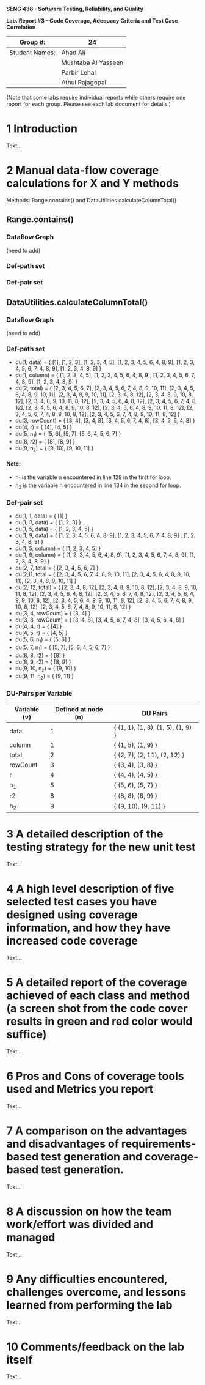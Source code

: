 **SENG 438 - Software Testing, Reliability, and Quality**

**Lab. Report #3 – Code Coverage, Adequacy Criteria and Test Case Correlation**

| Group \#:      |  24  |
| -------------- | --- |
| Student Names: | Ahad Ali  |
|                | Mushtaba Al Yasseen  |
|                | Parbir Lehal |
|                | Athul Rajagopal |

(Note that some labs require individual reports while others require one report
for each group. Please see each lab document for details.)

# 1 Introduction

Text…

# 2 Manual data-flow coverage calculations for X and Y methods
Methods: Range.contains() and DataUtilities.calculateColumnTotal()
## Range.contains()
### Dataflow Graph
(need to add)
### Def-path set
### Def-pair set
## DataUtilities.calculateColumnTotal()
### Dataflow Graph
(need to add)
### Def-path set
- du(1, data) = { [1], [1, 2, 3], [1, 2, 3, 4, 5],  [1, 2, 3, 4, 5, 6, 4,  8, 9], [1, 2, 3, 4, 5, 6, 7, 4,  8, 9], [1, 2, 3, 4, 8, 9] }
- du(1, column) = { [1, 2, 3, 4, 5],  [1, 2, 3, 4, 5, 6, 4,  8, 9], [1, 2, 3, 4, 5, 6, 7, 4,  8, 9], [1, 2, 3, 4, 8, 9] }
- du(2, total) = { [2, 3, 4, 5, 6, 7], [2, 3, 4, 5, 6, 7, 4, 8, 9, 10, 11], [2, 3, 4, 5, 6, 4, 8, 9, 10, 11], [2, 3, 4, 8, 9, 10, 11], [2, 3, 4, 8, 12], [2, 3, 4, 8, 9, 10, 8, 12], [2, 3, 4, 8, 9, 10, 11, 8, 12], [2, 3, 4, 5, 6, 4, 8, 12], [2, 3, 4, 5, 6, 7, 4, 8, 12], [2, 3, 4, 5, 6, 4, 8, 9, 10, 8, 12], [2, 3, 4, 5, 6, 4, 8, 9, 10, 11, 8, 12], [2, 3, 4, 5, 6, 7, 4, 8, 9, 10, 8, 12],  [2, 3, 4, 5, 6, 7, 4, 8, 9, 10, 11, 8, 12] }
- du(3, rowCount) = { [3, 4], [3, 4, 8], [3, 4, 5, 6, 7, 4, 8], [3, 4, 5, 6, 4, 8] }
- du(4, r) = { [4], [4, 5] }
- du(5, n<sub>1</sub>) = { [5, 6], [5, 7], [5, 6, 4, 5, 6, 7] }
- du(8, r2) = { [8], [8, 9] }
- du(9, n<sub>2</sub>) = { [9, 10], [9, 10, 11] }

#### Note:
- n<sub>1</sub> is the variable n encountered in line 128 in the first for loop.
- n<sub>2</sub> is the variable n encountered in line 134 in the second for loop.
### Def-pair set
- du(1, 1, data) = { [1] }
- du(1, 3, data) = { [1, 2, 3] }
- du(1, 5, data) = { [1, 2, 3, 4, 5] }
- du(1, 9, data) = { [1, 2, 3, 4, 5, 6, 4, 8, 9],  [1, 2, 3, 4, 5, 6, 7, 4, 8, 9] ,  [1, 2, 3, 4, 8, 9] }
- du(1, 5, column) = { [1, 2, 3, 4, 5] }
- du(1, 9, column) = { [1, 2, 3, 4, 5, 6, 4,  8, 9], [1, 2, 3, 4, 5, 6, 7, 4,  8, 9], [1, 2, 3, 4, 8, 9] } 
- du(2, 7, total = { [2, 3, 4, 5, 6, 7] }
- du(2,11, total = { [2, 3, 4, 5, 6, 7, 4, 8, 9, 10, 11], [2, 3, 4, 5, 6, 4, 8, 9, 10, 11], [2, 3, 4, 8, 9, 10, 11] }
- du(2, 12, total) = { [2, 3, 4, 8, 12], [2, 3, 4, 8, 9, 10, 8, 12], [2, 3, 4, 8, 9, 10, 11, 8, 12], [2, 3, 4, 5, 6, 4, 8, 12], [2, 3, 4, 5, 6, 7, 4, 8, 12], [2, 3, 4, 5, 6, 4, 8, 9, 10, 8, 12], [2, 3, 4, 5, 6, 4, 8, 9, 10, 11, 8, 12], [2, 3, 4, 5, 6, 7, 4, 8, 9, 10, 8, 12],  [2, 3, 4, 5, 6, 7, 4, 8, 9, 10, 11, 8, 12] }
- du(3, 4, rowCount) = { [3, 4] }
- du(3, 8, rowCount) = { [3, 4, 8], [3, 4, 5, 6, 7, 4, 8], [3, 4, 5, 6, 4, 8] }
- du(4, 4, r) = { [4] }
- du(4, 5, r) = { [4, 5] }
- du(5, 6, n<sub>1</sub>) = { [5, 6] }
- du(5, 7, n<sub>1</sub>) = { [5, 7], [5, 6, 4, 5, 6, 7] }
- du(8, 8, r2) = { [8] }
- du(8, 9, r2) = { [8, 9] }
- du(9, 10, n<sub>2</sub>) = { [9, 10] }
- du(9, 11, n<sub>2</sub>) = { [9, 11] }
### DU-Pairs per Variable
| Variable (v) | Defined at node (n) | DU Pairs                          |
| ------------ | ------------------- | --------------------------------- |
| data         | 1                   | { (1, 1), (1, 3), (1, 5), (1, 9) } |
| column       | 1                   | { (1, 5), (1, 9) }                |
| total        | 2                   | { (2, 7), (2, 11), (2, 12) }      |
| rowCount     | 3                   | { (3, 4), (3, 8) }                  |
| r            | 4                   | { (4, 4), (4, 5) }                  |
| n<sub>1</sub>           | 5                   | { (5, 6), (5, 7) }                  |
| r2           | 8                   | { (8, 8), (8, 9) }                  |
| n<sub>2</sub>           | 9                   | { (9, 10), (9, 11) }                |

# 3 A detailed description of the testing strategy for the new unit test

Text…

# 4 A high level description of five selected test cases you have designed using coverage information, and how they have increased code coverage

Text…

# 5 A detailed report of the coverage achieved of each class and method (a screen shot from the code cover results in green and red color would suffice)

Text…

# 6 Pros and Cons of coverage tools used and Metrics you report

Text…

# 7 A comparison on the advantages and disadvantages of requirements-based test generation and coverage-based test generation.

Text…

# 8 A discussion on how the team work/effort was divided and managed

Text…

# 9 Any difficulties encountered, challenges overcome, and lessons learned from performing the lab

Text…

# 10 Comments/feedback on the lab itself

Text…
